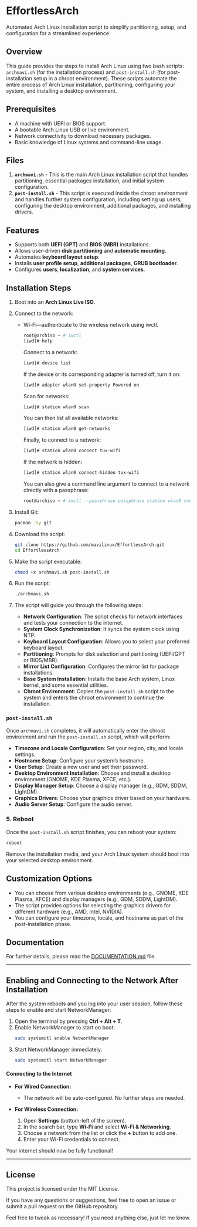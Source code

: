 # EffortlessArch
Automated Arch Linux installation script to simplify partitioning, setup, and configuration for a streamlined experience.

## Overview

This guide provides the steps to install Arch Linux using two bash scripts: `archmavi.sh` (for the installation process) and `post-install.sh` (for post-installation setup in a chroot environment). These scripts automate the entire process of Arch Linux installation, partitioning, configuring your system, and installing a desktop environment.

## Prerequisites

- A machine with UEFI or BIOS support.
- A bootable Arch Linux USB or live environment.
- Network connectivity to download necessary packages.
- Basic knowledge of Linux systems and command-line usage.

## Files

1. **`archmavi.sh`** - This is the main Arch Linux installation script that handles partitioning, essential packages installation, and initial system configuration.
2. **`post-install.sh`** - This script is executed inside the chroot environment and handles further system configuration, including setting up users, configuring the desktop environment, additional packages, and installing drivers.

## Features
- Supports both **UEFI (GPT)** and **BIOS (MBR)** installations.
- Allows user-driven **disk partitioning** and **automatic mounting**.
- Automates **keyboard layout setup**.
- Installs **user profile setup**, **additional packages**, **GRUB bootloader**.
- Configures **users**, **localization**, and **system services**.

## Installation Steps
1. Boot into an **Arch Linux Live ISO**.
2. Connect to the network:
   - Wi-Fi—authenticate to the wireless network using iwctl.
     ```bash
     root@archiso ~ # iwctl
     [iwd]# help
     ```
     Connect to a network:
     ```bash
     [iwd]# device list
     ```
     If the device or its corresponding adapter is turned off, turn it on:
     ```bash
     [iwd]# adapter wlan0 set-property Powered on
     ```
     Scan for networks:
     ```bash
     [iwd]# station wlan0 scan
     ```
     You can then list all available networks:
     ```bash
     [iwd]# station wlan0 get-networks
     ```
     Finally, to connect to a network:
     ```bash
     [iwd]# station wlan0 connect tux-wifi
     ```
     If the network is hidden:
     ```bash
     [iwd]# station wlan0 connect-hidden tux-wifi
     ```
     You can also give a command line argument to connect to a network directly with a passphrase:
     ```bash
     root@archiso ~ # iwctl --passphrase passphrase station wlan0 connect tux-wifi
     ```
3. Install Git:
   ```bash
   pacman -Sy git
   ```
4. Download the script:
   ```bash
   git clone https://github.com/mavilinux/EffortlessArch.git
   cd EffortlessArch
   ```
5. Make the script executable:
   ```bash
   chmod +x archmavi.sh post-install.sh
   ```
6. Run the script:
   ```bash
   ./archmavi.sh
   ```

7. The script will guide you through the following steps:
    
    - **Network Configuration**: The script checks for network interfaces and tests your connection to the internet.
    - **System Clock Synchronization**: It syncs the system clock using NTP.
    - **Keyboard Layout Configuration**: Allows you to select your preferred keyboard layout.
    - **Partitioning**: Prompts for disk selection and partitioning (UEFI/GPT or BIOS/MBR).
    - **Mirror List Configuration**: Configures the mirror list for package installations.
    - **Base System Installation**: Installs the base Arch system, Linux kernel, and some essential utilities.
    - **Chroot Environment**: Copies the `post-install.sh` script to the system and enters the chroot environment to continue the installation.

### `post-install.sh`
  
Once `archmavi.sh` completes, it will automatically enter the chroot environment and run the `post-install.sh` script, which will perform:
  
- **Timezone and Locale Configuration**: Set your region, city, and locale settings.
- **Hostname Setup**: Configure your system’s hostname.
- **User Setup**: Create a new user and set their password.
- **Desktop Environment Installation**: Choose and install a desktop environment (GNOME, KDE Plasma, XFCE, etc.).
- **Display Manager Setup**: Choose a display manager (e.g., GDM, SDDM, LightDM).
- **Graphics Drivers**: Choose your graphics driver based on your hardware.
- **Audio Server Setup**: Configure the audio server.
  
### 5. Reboot
  
Once the `post-install.sh` script finishes, you can reboot your system:
  
```bash
reboot
```
  
Remove the installation media, and your Arch Linux system should boot into your selected desktop environment.
  
## Customization Options
  
- You can choose from various desktop environments (e.g., GNOME, KDE Plasma, XFCE) and display managers (e.g., GDM, SDDM, LightDM).
- The script provides options for selecting the graphics drivers for different hardware (e.g., AMD, Intel, NVIDIA).
- You can configure your timezone, locale, and hostname as part of the post-installation phase.

## Documentation
For further details, please read the [DOCUMENTATION.md](DOCUMENTATION.md) file.

---

## Enabling and Connecting to the Network After Installation  

After the system reboots and you log into your user session, follow these steps to enable and start NetworkManager:  

1. Open the terminal by pressing **Ctrl + Alt + T**.  
2. Enable NetworkManager to start on boot:  
   ```bash
   sudo systemctl enable NetworkManager
   ```  
3. Start NetworkManager immediately:  
   ```bash
   sudo systemctl start NetworkManager
   ```  

#### Connecting to the Internet  

- **For Wired Connection:**  
  - The network will be auto-configured. No further steps are needed.  

- **For Wireless Connection:**  
  1. Open **Settings** (bottom-left of the screen).  
  2. In the search bar, type **Wi-Fi** and select **Wi-Fi & Networking**.  
  3. Choose a network from the list or click the **+** button to add one.  
  4. Enter your Wi-Fi credentials to connect.  

Your internet should now be fully functional!

---

## License

This project is licensed under the MIT License.

If you have any questions or suggestions, feel free to open an issue or submit a pull request on the GitHub repository.

Feel free to tweak as necessary! If you need anything else, just let me know.
